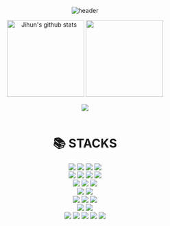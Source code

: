 <div align="center">

  ![header](https://capsule-render.vercel.app/api?type=waving&color=gradient&height=200&fontAlignY=40&section=header&text=Welcome%20to%20Jihun's%20GitHub🌱&fontSize=50)

  <a href="https://github.com/JihunSKKU"><img align="center" style="height:180px" src="https://github-readme-stats.vercel.app/api?username=JihunSKKU&hide=contribs&show_icons=true&include_all_commits=true&hide_rank=true" alt="Jihun's github stats" /></a>
  <a href="https://github.com/JihunSKKU"><img align="center" style="height:180px" src="https://github-readme-stats.vercel.app/api/top-langs/?username=JihunSKKU&hide=html,TeX,SCSS&layout=compact" /></a>
  <br/><br/>
  <a href="https://solved.ac/profile/kjh31021"><img align="center" src="http://mazassumnida.wtf/api/v2/generate_badge?boj=kjh31021" /></a>
  <br/><br/>

  <div align=center><h1>📚 STACKS</h1></div>
 
  <img src="https://img.shields.io/badge/python-3776AB?style=for-the-badge&logo=python&logoColor=white"> 
  <img src="https://img.shields.io/badge/c++-00599C?style=for-the-badge&logo=c%2B%2B&logoColor=white">
  <img src="https://img.shields.io/badge/java-000000?style=for-the-badge&logo=openjdk&logoColor=white"> 
  <img src="https://img.shields.io/badge/go-00ADD8?style=for-the-badge&logo=go&logoColor=white">
  <br>
  
  <img src="https://img.shields.io/badge/html5-E34F26?style=for-the-badge&logo=html5&logoColor=white"> 
  <img src="https://img.shields.io/badge/css-1572B6?style=for-the-badge&logo=css3&logoColor=white"> 
  <img src="https://img.shields.io/badge/javascript-F7DF1E?style=for-the-badge&logo=javascript&logoColor=black"> 
  <img src="https://img.shields.io/badge/jquery-0769AD?style=for-the-badge&logo=jquery&logoColor=white">
  <br>
  
  <img src="https://img.shields.io/badge/postgresql-4169E1?style=for-the-badge&logo=postgresql&logoColor=white"> 
  <img src="https://img.shields.io/badge/mysql-4479A1?style=for-the-badge&logo=mysql&logoColor=white"> 
  <img src="https://img.shields.io/badge/mongoDB-47A248?style=for-the-badge&logo=MongoDB&logoColor=white">
  <br>
   
  <img src="https://img.shields.io/badge/fastapi-009688?style=for-the-badge&logo=fastapi&logoColor=white">
  <img src="https://img.shields.io/badge/spring-6DB33F?style=for-the-badge&logo=spring&logoColor=white"> 
<!--   <img src="https://img.shields.io/badge/node.js-339933?style=for-the-badge&logo=Node.js&logoColor=white">
  <img src="https://img.shields.io/badge/express-000000?style=for-the-badge&logo=express&logoColor=white"> -->
  <br>
  
  <img src="https://img.shields.io/badge/apachehadoop-66CCFF?style=for-the-badge&logo=apachehadoop&logoColor=black">
  <img src="https://img.shields.io/badge/apachespark-E25A1C?style=for-the-badge&logo=apachespark&logoColor=white"> 
  <img src="https://img.shields.io/badge/langchain-1C3C3C?style=for-the-badge&logo=langchain&logoColor=white">
  <br>

  <img src="https://img.shields.io/badge/scikitlearn-F7931E?style=for-the-badge&logo=scikitlearn&logoColor=white">
  <img src="https://img.shields.io/badge/pytorch-EE4C2C?style=for-the-badge&logo=pytorch&logoColor=white">
  <br>
  
  <img src="https://img.shields.io/badge/linux-FCC624?style=for-the-badge&logo=linux&logoColor=black"> 
  <img src="https://img.shields.io/badge/docker-2496ED?style=for-the-badge&logo=docker&logoColor=white"> 
  <img src="https://img.shields.io/badge/github-181717?style=for-the-badge&logo=github&logoColor=white">
  <img src="https://img.shields.io/badge/git-F05032?style=for-the-badge&logo=git&logoColor=white">
  <img src="https://img.shields.io/badge/latex-008080?style=for-the-badge&logo=latex&logoColor=white">
  <br>

</div>

